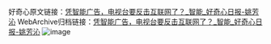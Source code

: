 好奇心原文链接：[凭智能广告，电视台要反击互联网了？_智能_好奇心日报-姚芳沁](https://www.qdaily.com/articles/985.html)
WebArchive归档链接：[凭智能广告，电视台要反击互联网了？_智能_好奇心日报-姚芳沁](http://web.archive.org/web/20160330202504/http://www.qdaily.com/articles/985.html)
![image](http://ww3.sinaimg.cn/large/007d5XDply1g3v45bpvduj30u037ikjl)
